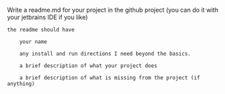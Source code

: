 Write a readme.md for your project in the github project (you can do it with your jetbrains IDE if you like)

    the readme should have

        your name

        any install and run directions I need beyond the basics.

        a brief description of what your project does

        a brief description of what is missing from the project (if anything)

